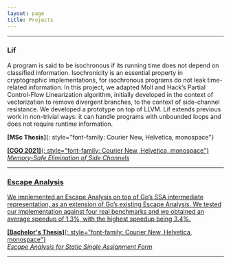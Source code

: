 ```yaml
---
layout: page
title: Projects
---
```


---

### Lif 
<a href="https://github.com/lac-dcc/lif" target="_blank" 
    class="fa-icon" title="Source Code">
    <span class="fab fa-github fa-lg fa-github-colored"></span>
</a> <a href="http://cuda.dcc.ufmg.br/lif/" target="_blank" 
    class="fa-icon" title="Online Tool">
    <span class="fas fa-tools fa-lg fa-tools-colored"></span>
</a> 

A program is said to be isochronous if its running time does not depend on
classified information. Isochronicity is an essential property in cryptographic
implementations, for isochronous programs do not leak time-related information.
In this project, we adapted Moll and Hack’s Partial Control-Flow Linearization
algorithm, initially developed in the context of vectorization to remove
divergent branches, to the context of side-channel resistance. We developed a
prototype on top of LLVM. Lif extends previous work in non-trivial ways: it can
handle programs with unbounded loops and does not require runtime information.

**[MSc Thesis]**{: style="font-family: Courier New, Helvetica, monospace"}  
<a href="/papers/ufmg-msc.pdf" target="_blank"
    class="fa-icon" title="Paper">
    <span class="fas fa-file-pdf fa-lg fa-pdf-colored"></span>
</a> <a href="https://youtu.be/ZB5QoPhSaBU" target="_blank"
    class="fa-icon" title="Presentation">
    <span class="fab fa-youtube fa-lg fa-youtube-colored"></span>

**[CGO 2021]**{: style="font-family: Courier New, Helvetica, monospace"}  
_Memory-Safe Elimination of Side Channels_ 
<a href="/papers/cgo21-lif.pdf" target="_blank"
    class="fa-icon" title="Paper">
    <span class="fas fa-file-pdf fa-lg fa-pdf-colored"></span>
</a> <a href="https://youtu.be/k_EMQibQxas" target="_blank"
    class="fa-icon" title="Presentation">
    <span class="fab fa-youtube fa-lg fa-youtube-colored"></span>

---

### Escape Analysis

We implemented an Escape Analysis on top of Go’s SSA intermediate
representation, as an extension of Go’s existing Escape Analysis.  We tested our
implementation against four real benchmarks and we obtained an average speedup
of 1.3%, with the highest speedup being 3.4%.

**[Bachelor's Thesis]**{: style="font-family: Courier New, Helvetica, monospace"}  
_Escape Analysis for Static Single Assignment Form_ 
<a href="/papers/pucmg-escape.pdf" target="_blank"
    class="fa-icon" title="Paper">
    <span class="fas fa-file-pdf fa-lg fa-pdf-colored"></span>
</a> 

---
